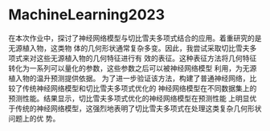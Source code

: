 # MachineLearning2023

在本次作业中，探讨了神经网络模型与切比雪夫多项式结合的应用。着重研究的是无源植入物，这类物
体的几何形状通常复杂多变。因此，我尝试采取切比雪夫多项式来对这些无源植入物的几何特征进行有
效的表征。这种表征方法将几何特征转化为一系列可以量化的参数，这些参数之后可以被神经网络模型
利用，为无源植入物的温升预测提供依据。
为了进一步验证该方法，构建了普通神经网络，比较了传统神经网络模型和切比雪夫多项式优化的
神经网络模型在不同数据集上的预测性能。结果显示，切比雪夫多项式优化的神经网络模型在预测性能
上明显优于传统的神经网络模型，这强烈地表明了切比雪夫多项式在处理这类复杂几何形状问题上的优
势。
